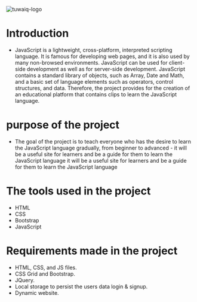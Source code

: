![tuwaiq-logo](https://user-images.githubusercontent.com/92294013/139496718-7de64aff-5d73-4bbf-a6d6-99eeb457a6a2.jpg)
# Introduction 
- JavaScript is a lightweight, cross-platform, interpreted scripting language.
It is famous for developing web pages, and it is also used by many non-browsed environments.
JavaScript can be used for client-side development as well as for server-side development. 
JavaScript contains a standard library of objects, such as Array, Date and Math, and a basic set of language elements such as operators, control structures, and data.
Therefore, the project provides for the creation of an educational platform that contains clips to learn the JavaScript language.

# purpose of the project
-  The goal of the project is to teach everyone who has the desire to learn the JavaScript language gradually, from beginner to advanced -  it will be a useful site for learners and be a guide for them to learn the JavaScript language it will be a useful site for learners and be a guide for them to learn the JavaScript language

# The tools used in the project
- HTML
- CSS
- Bootstrap
- JavaScript

# Requirements made in the project
- HTML, CSS, and JS files.
- CSS Grid and Bootstrap.
- JQuery.
- Local storage to persist the users data login & signup.
- Dynamic website.

